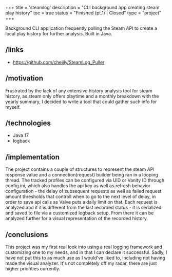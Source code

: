 +++
title = 'steamlog'
description = "CLI background app creating steam play history"
toc = true
status = "Finished (pt.1) | Closed"
type = "project"
+++

Background CLI application frequently polling the Steam API to create a local play history for further analysis.
Built in Java.

## /links

- https://github.com/cheiily/SteamLog_Puller

## /motivation

Frustrated by the lack of any extensive history analysis tool for steam history, as steam only offers playtime and a monthly breakdown with the yearly summary, I decided to write a tool that could gather such info for myself.

## /technologies

- Java 17
- logback

## /implementation

The project contains a couple of structures to represent the steam API response value and a connection(request) builder being ran in a looping thread. The tracked profiles can be configured via UID or Vanity ID through config.ini, which also handles the api key as well as refresh behavior configuration - the delay of subsequent requests as well as failed request amount thresholds that controll when to go to the next level of delay, in order to save api calls as Valve puts a daily limit on that.
Each request is analyzed and if it is different from the last recorded status - it is serialized and saved to file via a customized logback setup. From there it can be analyzed further for a visual representation of the recorded history.

## /conclusions

This project was my first real look into using a real logging framework and customizing one to my needs, and in that I can declare it successful. Sadly, I have not put this to as much use as I would've liked to, including not having made the visual analyzer. It's not completely off my radar, there are just higher priorities currently.

